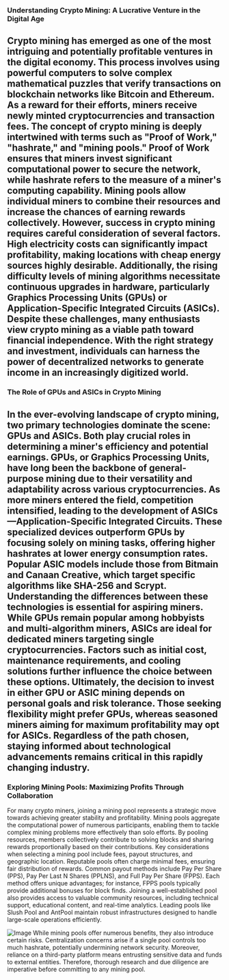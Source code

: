 ### Understanding Crypto Mining: A Lucrative Venture in the Digital Age
Crypto mining has emerged as one of the most intriguing and potentially profitable ventures in the digital economy. This process involves using powerful computers to solve complex mathematical puzzles that verify transactions on blockchain networks like Bitcoin and Ethereum. As a reward for their efforts, miners receive newly minted cryptocurrencies and transaction fees.
The concept of crypto mining is deeply intertwined with terms such as "Proof of Work," "hashrate," and "mining pools." Proof of Work ensures that miners invest significant computational power to secure the network, while hashrate refers to the measure of a miner's computing capability. Mining pools allow individual miners to combine their resources and increase the chances of earning rewards collectively.
However, success in crypto mining requires careful consideration of several factors. High electricity costs can significantly impact profitability, making locations with cheap energy sources highly desirable. Additionally, the rising difficulty levels of mining algorithms necessitate continuous upgrades in hardware, particularly Graphics Processing Units (GPUs) or Application-Specific Integrated Circuits (ASICs).
Despite these challenges, many enthusiasts view crypto mining as a viable path toward financial independence. With the right strategy and investment, individuals can harness the power of decentralized networks to generate income in an increasingly digitized world.
---
### The Role of GPUs and ASICs in Crypto Mining
In the ever-evolving landscape of crypto mining, two primary technologies dominate the scene: GPUs and ASICs. Both play crucial roles in determining a miner's efficiency and potential earnings. GPUs, or Graphics Processing Units, have long been the backbone of general-purpose mining due to their versatility and adaptability across various cryptocurrencies.
As more miners entered the field, competition intensified, leading to the development of ASICs—Application-Specific Integrated Circuits. These specialized devices outperform GPUs by focusing solely on mining tasks, offering higher hashrates at lower energy consumption rates. Popular ASIC models include those from Bitmain and Canaan Creative, which target specific algorithms like SHA-256 and Scrypt.
Understanding the differences between these technologies is essential for aspiring miners. While GPUs remain popular among hobbyists and multi-algorithm miners, ASICs are ideal for dedicated miners targeting single cryptocurrencies. Factors such as initial cost, maintenance requirements, and cooling solutions further influence the choice between these options.
Ultimately, the decision to invest in either GPU or ASIC mining depends on personal goals and risk tolerance. Those seeking flexibility might prefer GPUs, whereas seasoned miners aiming for maximum profitability may opt for ASICs. Regardless of the path chosen, staying informed about technological advancements remains critical in this rapidly changing industry.
---
### Exploring Mining Pools: Maximizing Profits Through Collaboration
For many crypto miners, joining a mining pool represents a strategic move towards achieving greater stability and profitability. Mining pools aggregate the computational power of numerous participants, enabling them to tackle complex mining problems more effectively than solo efforts. By pooling resources, members collectively contribute to solving blocks and sharing rewards proportionally based on their contributions.
Key considerations when selecting a mining pool include fees, payout structures, and geographic location. Reputable pools often charge minimal fees, ensuring fair distribution of rewards. Common payout methods include Pay Per Share (PPS), Pay Per Last N Shares (PPLNS), and Full Pay Per Share (FPPS). Each method offers unique advantages; for instance, FPPS pools typically provide additional bonuses for block finds.
Joining a well-established pool also provides access to valuable community resources, including technical support, educational content, and real-time analytics. Leading pools like Slush Pool and AntPool maintain robust infrastructures designed to handle large-scale operations efficiently.

![Image](https://github.com/user-attachments/assets/4a25d116-2220-4385-b08e-f287af8fcbc4)
While mining pools offer numerous benefits, they also introduce certain risks. Centralization concerns arise if a single pool controls too much hashrate, potentially undermining network security. Moreover, reliance on a third-party platform means entrusting sensitive data and funds to external entities. Therefore, thorough research and due diligence are imperative before committing to any mining pool.
